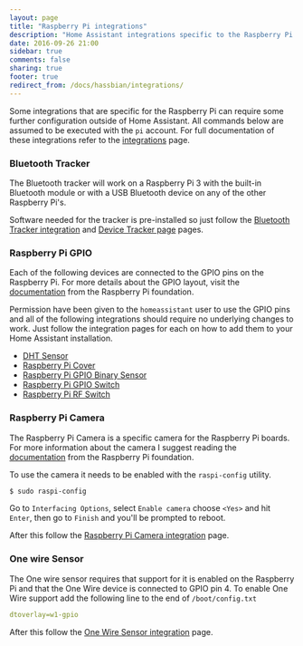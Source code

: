 ```yaml
---
layout: page
title: "Raspberry Pi integrations"
description: "Home Assistant integrations specific to the Raspberry Pi."
date: 2016-09-26 21:00
sidebar: true
comments: false
sharing: true
footer: true
redirect_from: /docs/hassbian/integrations/
---
```


Some integrations that are specific for the Raspberry Pi can require some further configuration outside of Home Assistant. All commands below are assumed to be executed with the `pi` account. For full documentation of these integrations refer to the [integrations](/components) page.

### Bluetooth Tracker

The Bluetooth tracker will work on a Raspberry Pi 3 with the built-in Bluetooth module or with a USB Bluetooth device on any of the other Raspberry Pi's.

Software needed for the tracker is pre-installed so just follow the [Bluetooth Tracker integration](/components/bluetooth_tracker/) and [Device Tracker page](/components/device_tracker/) pages.

### Raspberry Pi GPIO

Each of the following devices are connected to the GPIO pins on the Raspberry Pi.
For more details about the GPIO layout, visit the [documentation](https://www.raspberrypi.org/documentation/usage/gpio/) from the Raspberry Pi foundation.

Permission have been given to the `homeassistant` user to use the GPIO pins and all of the following integrations should require no underlying changes to work.
Just follow the integration pages for each on how to add them to your Home Assistant installation.

 - [DHT Sensor](/components/dht/)
 - [Raspberry Pi Cover](/components/rpi_gpio/#cover)
 - [Raspberry Pi GPIO Binary Sensor](/components/rpi_gpio/#binary-sensor)
 - [Raspberry Pi GPIO Switch](/components/rpi_gpio/#switch)
 - [Raspberry Pi RF Switch](/components/rpi_rf/)

### Raspberry Pi Camera

The Raspberry Pi Camera is a specific camera for the Raspberry Pi boards. For more information about the camera I suggest reading the [documentation](https://www.raspberrypi.org/documentation/usage/camera/) from the Raspberry Pi foundation.

To use the camera it needs to be enabled with the `raspi-config` utility.

```bash
$ sudo raspi-config
```

Go to `Interfacing Options`, select `Enable camera` choose `<Yes>` and hit `Enter`, then go to `Finish` and you'll be prompted to reboot.

After this follow the [Raspberry Pi Camera integration](/components/rpi_camera/) page.

### One wire Sensor

The One wire sensor requires that support for it is enabled on the Raspberry Pi and that the One Wire device is connected to GPIO pin 4.
To enable One Wire support add the following line to the end of `/boot/config.txt`
```yaml
dtoverlay=w1-gpio
```
After this follow the [One Wire Sensor integration](/components/onewire/) page.
